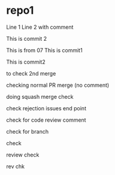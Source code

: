 # repo1

Line 1
Line 2 with comment

This is commit 2

This is from 07
This is commit1

This is commit2

to check 2nd merge

checking normal PR merge (no comment)

doing squash merge check

check rejection issues end point

check for code review comment

check for branch

check

review check

rev chk
